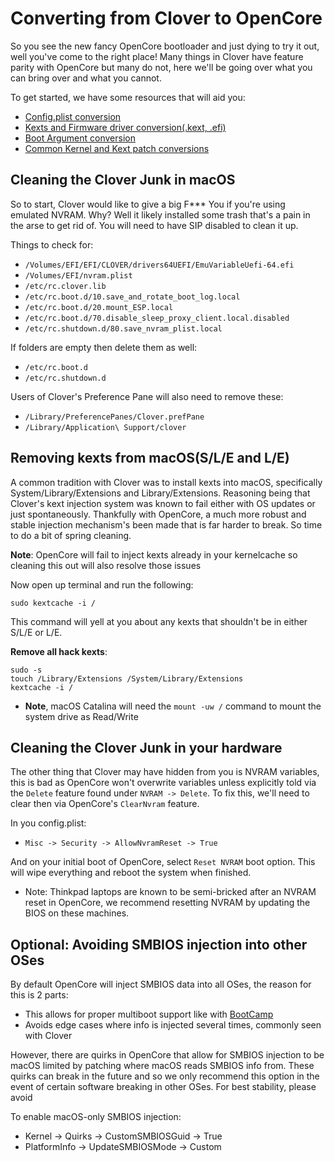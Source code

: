 # Converting from Clover to OpenCore

So you see the new fancy OpenCore bootloader and just dying to try it out, well you've come to the right place! Many things in Clover have feature parity with OpenCore but many do not, here we'll be going over what you can bring over and what you cannot.

To get started, we have some resources that will aid you:

* [Config.plist conversion](../clover-conversion/Clover-config.md)
* [Kexts and Firmware driver conversion(.kext, .efi)](../clover-conversion/clover-efi.md)
* [Boot Argument conversion](../clover-conversion/Clover-boot-arg.md)
* [Common Kernel and Kext patch conversions](../clover-conversion/clover-patch.md)

## Cleaning the Clover Junk in macOS

So to start, Clover would like to give a big F*** You if you're using emulated NVRAM. Why? Well it likely installed some trash that's a pain in the arse to get rid of. You will need to have SIP disabled to clean it up.

Things to check for:

* `/Volumes/EFI/EFI/CLOVER/drivers64UEFI/EmuVariableUefi-64.efi`
* `/Volumes/EFI/nvram.plist`
* `/etc/rc.clover.lib`
* `/etc/rc.boot.d/10.save_and_rotate_boot_log.local`
* `/etc/rc.boot.d/20.mount_ESP.local`
* `/etc/rc.boot.d/70.disable_sleep_proxy_client.local.disabled`
* `/etc/rc.shutdown.d/80.save_nvram_plist.local​`

If folders are empty then delete them as well:

* `/etc/rc.boot.d`
* `/etc/rc.shutdown.d​`

Users of Clover's Preference Pane will also need to remove these:

* `/Library/PreferencePanes/Clover.prefPane`
* `/Library/Application\ Support/clover`

## Removing kexts from macOS(S/L/E and L/E)

A common tradition with Clover was to install kexts into macOS, specifically System/Library/Extensions and Library/Extensions. Reasoning being that Clover's kext injection system was known to fail either with OS updates or just spontaneously. Thankfully with OpenCore, a much more robust and stable injection mechanism's been made that is far harder to break. So time to do a bit of spring cleaning.

**Note**: OpenCore will fail to inject kexts already in your kernelcache so cleaning this out will also resolve those issues

Now open up terminal and run the following:

```
sudo kextcache -i /
```

This command will yell at you about any kexts that shouldn't be in either S/L/E or L/E.

**Remove all hack kexts**:

```
sudo -s
touch /Library/Extensions /System/Library/Extensions​
kextcache -i /​
```

* **Note**, macOS Catalina will need the `mount -uw /` command to mount the system drive as Read/Write

## Cleaning the Clover Junk in your hardware

The other thing that Clover may have hidden from you is NVRAM variables, this is bad as OpenCore won't overwrite variables unless explicitly told via the `Delete` feature found under `NVRAM -> Delete`. To fix this, we'll need to clear then via OpenCore's `ClearNvram` feature.

In you config.plist:

* `Misc -> Security -> AllowNvramReset -> True`

And on your initial boot of OpenCore, select `Reset NVRAM` boot option. This will wipe everything and reboot the system when finished.

* Note: Thinkpad laptops are known to be semi-bricked after an NVRAM reset in OpenCore, we recommend resetting NVRAM by updating the BIOS on these machines.

## Optional: Avoiding SMBIOS injection into other OSes

By default OpenCore will inject SMBIOS data into all OSes, the reason for this is 2 parts:

* This allows for proper multiboot support like with [BootCamp](https://dortania.github.io/OpenCore-Post-Install/multiboot/bootcamp.html)
* Avoids edge cases where info is injected several times, commonly seen with Clover

However, there are quirks in OpenCore that allow for SMBIOS injection to be macOS limited by patching where macOS reads SMBIOS info from. These quirks can break in the future and so we only recommend this option in the event of certain software breaking in other OSes. For best stability, please avoid

To enable macOS-only SMBIOS injection:

* Kernel -> Quirks -> CustomSMBIOSGuid -> True
* PlatformInfo -> UpdateSMBIOSMode -> Custom
